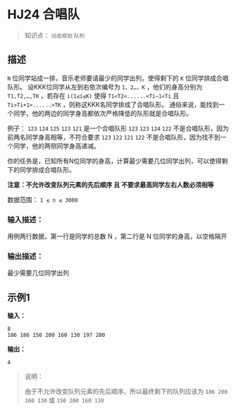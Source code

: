 # HJ24 合唱队


> 知识点： `动态规划` `队列`


## 描述


`N` 位同学站成一排，音乐老师要请最少的同学出列，使得剩下的 `K` 位同学排成合唱队形。
设KKK位同学从左到右依次编号为 `1，2…，K` ，他们的身高分别为 `T1,T2,…,TK` ，若存在 `i(1≤i≤K)` 使得 `T1<T2<......<Ti−1<Ti` 且 `Ti>Ti+1>......>TK` ，则称这KKK名同学排成了合唱队形。
通俗来说，能找到一个同学，他的两边的同学身高都依次严格降低的队形就是合唱队形。


例子：
`123` `124` `125` `123` `121` 是一个合唱队形
`123` `123` `124` `122` 不是合唱队形，因为前两名同学身高相等，不符合要求
`123` `122` `121` `122` 不是合唱队形，因为找不到一个同学，他的两侧同学身高递减。


你的任务是，已知所有N位同学的身高，计算最少需要几位同学出列，可以使得剩下的同学排成合唱队形。 


**注意：不允许改变队列元素的先后顺序 且 不要求最高同学左右人数必须相等**


数据范围： `1 ≤ n ≤ 3000` 


### 输入描述：


用例两行数据，第一行是同学的总数 N ，第二行是 N 位同学的身高，以空格隔开


### 输出描述：


最少需要几位同学出列


## 示例1


**输入：**
```text
8
186 186 150 200 160 130 197 200
```


**输出：**
```text
4
```


> 说明：
> 
> 由于不允许改变队列元素的先后顺序，所以最终剩下的队列应该为 `186 200 160 130` 或 `150 200 160 130`          
